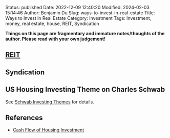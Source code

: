 Status: published
Date: 2022-12-09 12:40:20
Modified: 2024-02-03 15:14:46
Author: Benjamin Du
Slug: ways-to-invest-in-real-estate
Title: Ways to Invest in Real Estate
Category: Investment
Tags: Investment, money, real estate, house, REIT, Syndication

**Things on this page are fragmentary and immature notes/thoughts of the author. Please read with your own judgement!**

## [REIT](https://en.wikipedia.org/wiki/Real_estate_investment_trust)

## Syndication

## US Housing Investing Theme on Charles Schwab

See
[Schwab Investing Themes](https://www.legendu.net/misc/blog/tips-on-charles-schwab#schwab-investing-themes)
for details.

## References

- [Cash Flow of Housing Investment](https://docs.google.com/spreadsheets/d/1-a_SULpKw8P7oMtKN5i2HVL74Wx7d_egjrWRfG0URLo/edit#gid=907152015)

